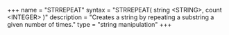 +++
name = "STRREPEAT"
syntax = "STRREPEAT( string &lt;STRING&gt;, count &lt;INTEGER&gt; )"
description = "Creates a string by repeating a substring a given number of times."
type = "string manipulation"
+++

